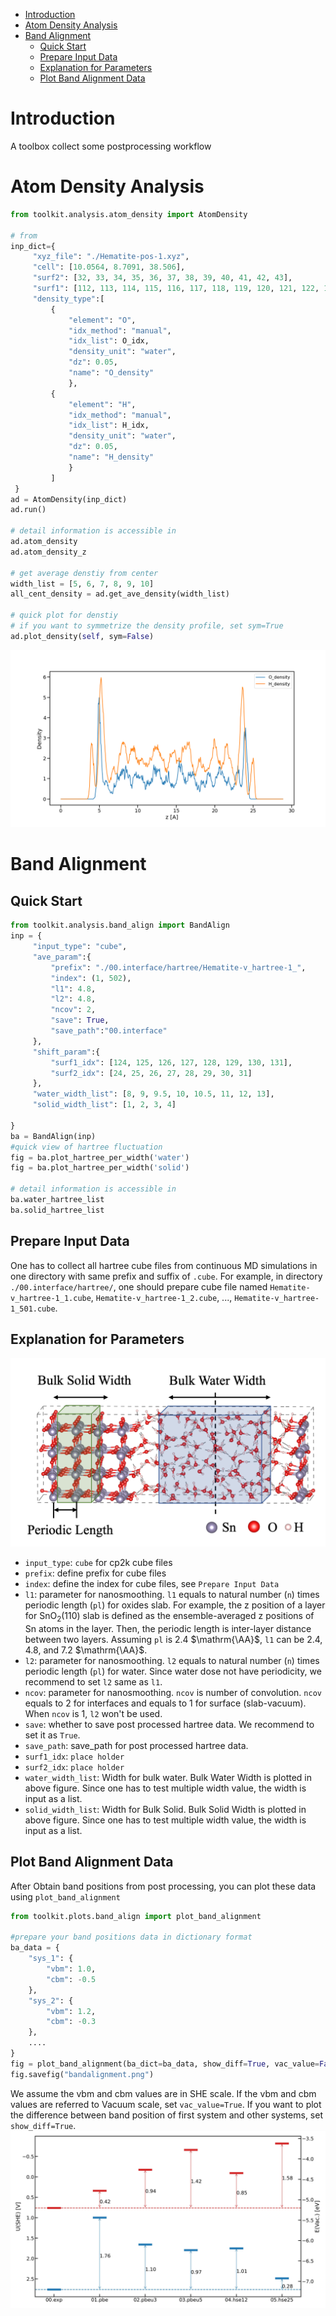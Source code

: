 - [Introduction](#introduction)
- [Atom Density Analysis](#atom-density-analysis)
- [Band Alignment](#band-alignment)
  - [Quick Start](#quick-start)
  - [Prepare Input Data](#prepare-input-data)
  - [Explanation for Parameters](#explanation-for-parameters)
  - [Plot Band Alignment Data](#plot-band-alignment-data)
  
# Introduction

A toolbox collect some postprocessing workflow

# Atom Density Analysis
```python
from toolkit.analysis.atom_density import AtomDensity

# from 
inp_dict={
     "xyz_file": "./Hematite-pos-1.xyz",
     "cell": [10.0564, 8.7091, 38.506],
     "surf2": [32, 33, 34, 35, 36, 37, 38, 39, 40, 41, 42, 43],
     "surf1": [112, 113, 114, 115, 116, 117, 118, 119, 120, 121, 122, 12],
     "density_type":[
         {
             "element": "O",
             "idx_method": "manual",
             "idx_list": O_idx,
             "density_unit": "water",
             "dz": 0.05,
             "name": "O_density"
             },
         {
             "element": "H",
             "idx_method": "manual",
             "idx_list": H_idx,
             "density_unit": "water",
             "dz": 0.05,
             "name": "H_density"
             }
         ]
 } 
ad = AtomDensity(inp_dict)
ad.run()

# detail information is accessible in 
ad.atom_density
ad.atom_density_z

# get average denstiy from center
width_list = [5, 6, 7, 8, 9, 10]
all_cent_density = ad.get_ave_density(width_list)

# quick plot for denstiy 
# if you want to symmetrize the density profile, set sym=True
ad.plot_density(self, sym=False)

```
![density](./figures/density.png)
# Band Alignment 
## Quick Start
```python
from toolkit.analysis.band_align import BandAlign
inp = {
     "input_type": "cube", 
     "ave_param":{
         "prefix": "./00.interface/hartree/Hematite-v_hartree-1_", 
         "index": (1, 502), 
         "l1": 4.8, 
         "l2": 4.8, 
         "ncov": 2, 
         "save": True,  
         "save_path":"00.interface"
     },
     "shift_param":{
         "surf1_idx": [124, 125, 126, 127, 128, 129, 130, 131],
         "surf2_idx": [24, 25, 26, 27, 28, 29, 30, 31]
     },
     "water_width_list": [8, 9, 9.5, 10, 10.5, 11, 12, 13],
     "solid_width_list": [1, 2, 3, 4]

}
ba = BandAlign(inp)
#quick view of hartree fluctuation
fig = ba.plot_hartree_per_width('water')
fig = ba.plot_hartree_per_width('solid')

# detail information is accessible in 
ba.water_hartree_list
ba.solid_hartree_list
```
## Prepare Input Data
One has to collect all hartree cube files from continuous MD simulations in one directory with same prefix and suffix of `.cube`.
For example, in directory `./00.interface/hartree/`, one should prepare cube file named `Hematite-v_hartree-1_1.cube`, `Hematite-v_hartree-1_2.cube`, ..., `Hematite-v_hartree-1_501.cube`.

## Explanation for Parameters
![density](./figures/hartree_area.png)
- `input_type`: `cube` for cp2k cube files
- `prefix`: define prefix for cube files
- `index`: define the index for cube files, see `Prepare Input Data`
- `l1`: parameter for nanosmoothing. `l1` equals to natural number (`n`) times periodic length (`pl`) for oxides slab. For example, the z position of a layer for $\mathrm{SnO_2}$(110) slab is defined as the ensemble-averaged z positions of $\mathrm{Sn}$ atoms in the layer. Then, the periodic length is inter-layer distance between two layers. Assuming `pl` is 2.4 $\mathrm{\AA}$, `l1` can be 2.4, 4.8, and 7.2 $\mathrm{\AA}$.
- `l2`: parameter for nanosmoothing. `l2` equals to natural number (`n`) times periodic length (`pl`) for water. Since water dose not have periodicity, we recommend to set `l2` same as `l1`.
- `ncov`: parameter for nanosmoothing. `ncov` is number of convolution. `ncov` equals to 2 for interfaces and equals to 1 for surface (slab-vacuum). When `ncov` is 1, `l2` won't be used.
- `save`: whether to save post processed hartree data. We recommend to set it as `True`.
- `save_path`: save_path for post processed hartree data.
- `surf1_idx`: `place holder`
- `surf2_idx`: `place holder`
- `water_width_list`: Width for bulk water. Bulk Water Width is plotted in above figure. Since one has to test multiple width value, the width is input as a list.
-  `solid_width_list`: Width for Bulk Solid. Bulk Solid Width is plotted in above figure. Since one has to test multiple width value, the width is input as a list.

## Plot Band Alignment Data
After Obtain band positions from post processing, you can plot these data using `plot_band_alignment`
```python
from toolkit.plots.band_align import plot_band_alignment

#prepare your band positions data in dictionary format
ba_data = {
    "sys_1": {
        "vbm": 1.0,
        "cbm": -0.5
    },
    "sys_2": {
        "vbm": 1.2,
        "cbm": -0.3
    },
    ....
}
fig = plot_band_alignment(ba_dict=ba_data, show_diff=True, vac_value=False)
fig.savefig("bandalignment.png")
```
We assume the vbm and cbm values are in SHE scale. If the vbm and cbm values are referred to Vacuum scale, set `vac_value=True`. If you want to plot the difference between band position of first system and other systems, set `show_diff=True`.
![density](./figures/bandalign.jpg)
